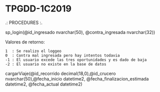 # TPGDD-1C2019
.: PROCEDURES :.

sp_login(@id_ingresado nvarchar(50), @contra_ingresada nvarchar(32))

  Valores de retorno:
  
    1  : Se realizo el loggeo
    0  : Contra mal ingresada pero hay intentos todavia
    -1 : El usuario excede las tres oportunidades y es dado de baja
    -2 : El usuario no existe en la base de datos

cargarViaje(@id_recorrido decimal(18,0),@id_crucero nvarchar(50),@fecha_inicio datetime2, @fecha_finalizacion_estimada datetime2, @fecha_actual datetime2)
